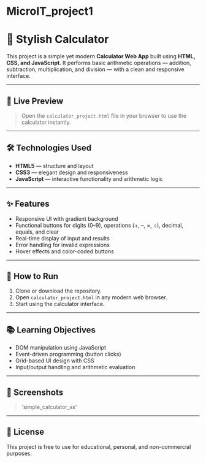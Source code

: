 # MicroIT_project1
# 🧮 Stylish Calculator

This project is a simple yet modern **Calculator Web App** built using **HTML, CSS, and JavaScript**. It performs basic arithmetic operations — addition, subtraction, multiplication, and division — with a clean and responsive interface.

---

## 🌟 Live Preview

> Open the `calculator_project.html` file in your browser to use the calculator instantly.

---

## 🛠️ Technologies Used

- **HTML5** — structure and layout
- **CSS3** — elegant design and responsiveness
- **JavaScript** — interactive functionality and arithmetic logic

---

## ✨ Features

- Responsive UI with gradient background
- Functional buttons for digits (0–9), operations (+, –, ×, ÷), decimal, equals, and clear
- Real-time display of input and results
- Error handling for invalid expressions
- Hover effects and color-coded buttons

---

## 🚀 How to Run

1. Clone or download the repository.
2. Open `calculator_project.html` in any modern web browser.
3. Start using the calculator interface.

---

## 📚 Learning Objectives

- DOM manipulation using JavaScript
- Event-driven programming (button clicks)
- Grid-based UI design with CSS
- Input/output handling and arithmetic evaluation

---

## 📸 Screenshots

> 'simple_calculator_ss'

---

## 📃 License

This project is free to use for educational, personal, and non-commercial purposes.
